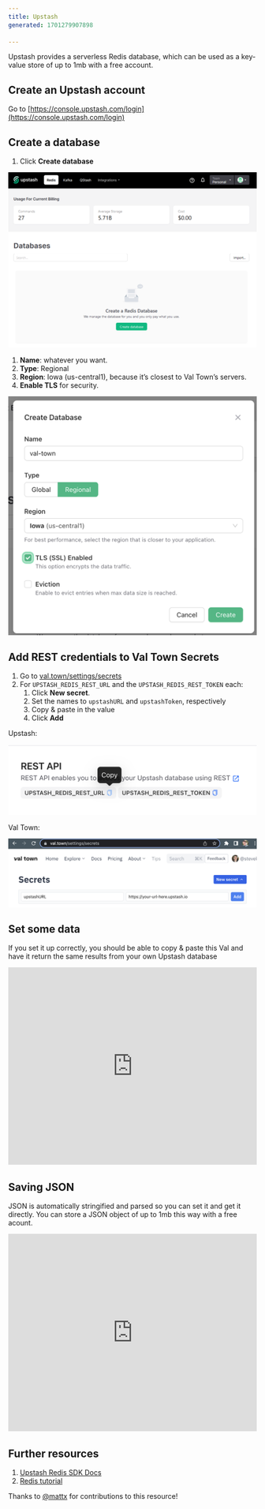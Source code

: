 ```yaml
---
title: Upstash
generated: 1701279907898

---
```


Upstash provides a serverless Redis database, which can be used as a key-value
store of up to 1mb with a free account.

## Create an Upstash account

Go to [https://console.upstash.com/login](https://console.upstash.com/login)

## Create a database

1. Click ******************************Create
   database******************************

![Untitled](./upstash/untitled.png)

1. **Name**: whatever you want.
2. **Type**: Regional
3. **Region**: Iowa (us-central1), because it’s closest to Val Town’s servers.
4. **Enable TLS** for security.

![Screenshot 2023-06-08 at 14.33.26@2x.png](./upstash/screenshot_2023-06-08_at_1433262x.png)

## Add REST credentials to Val Town Secrets

1. Go to [val.town/settings/secrets](https://www.val.town/settings/secrets)
2. For `UPSTASH_REDIS_REST_URL` and the `UPSTASH_REDIS_REST_TOKEN` each:
   1. Click **New secret**.
   2. Set the names to `upstashURL` and `upstashToken`, respectively
   3. Copy & paste in the value
   4. Click ******Add******

Upstash:

![Screenshot 2023-06-08 at 14.38.01@2x.png](./upstash/screenshot_2023-06-08_at_1438012x.png)

Val Town:

![Screenshot 2023-06-08 at 14.45.00@2x.png](./upstash/screenshot_2023-06-08_at_1445002x.png)

## Set some data

If you set it up correctly, you should be able to copy & paste this Val and have
it return the same results from your own Upstash database

<div class="not-content">
  <iframe src="https://www.val.town/embed/stevekrouse.upstashEx" width="100%" frameborder="no" style="height: 400px;">
    &#x20;
  </iframe>
</div>

## Saving JSON

JSON is automatically stringified and parsed so you can set it and get it
directly. You can store a JSON object of up to 1mb this way with a free acount.

<div class="not-content">
  <iframe src="https://www.val.town/embed/stevekrouse.upstashJSONEx" width="100%" frameborder="no" style="height: 400px;">
    &#x20;
  </iframe>
</div>

## Further resources

1. [Upstash Redis SDK Docs](https://docs.upstash.com/redis/sdks/javascriptsdk/overview)
2. [Redis tutorial](https://redis.io/docs/data-types/tutorial/)

Thanks to [@mattx](https://www.val.town/mattx) for contributions to this
resource!
